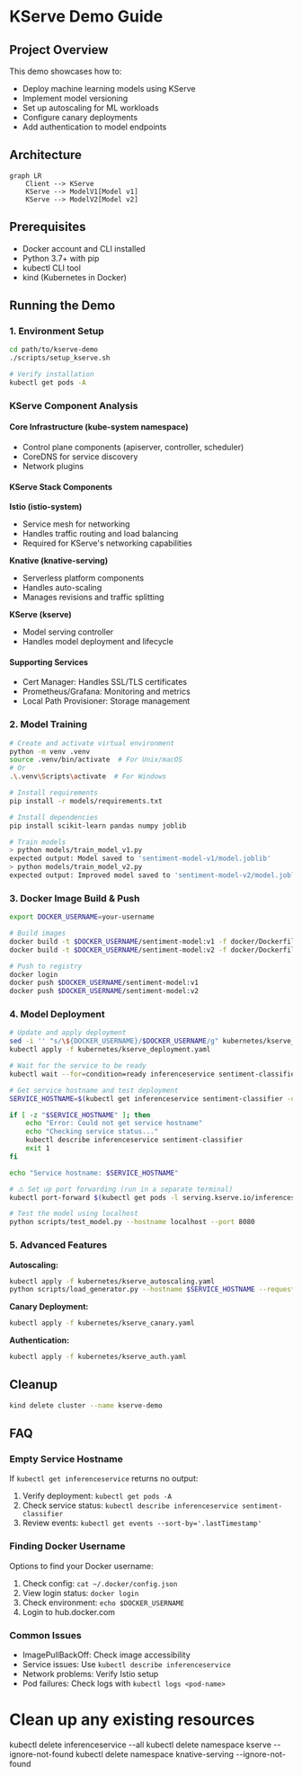 # KServe Demo Guide

## Project Overview

This demo showcases how to:
- Deploy machine learning models using KServe
- Implement model versioning
- Set up autoscaling for ML workloads
- Configure canary deployments
- Add authentication to model endpoints

## Architecture

```mermaid
graph LR
    Client --> KServe
    KServe --> ModelV1[Model v1]
    KServe --> ModelV2[Model v2]
```

## Prerequisites

- Docker account and CLI installed
- Python 3.7+ with pip
- kubectl CLI tool
- kind (Kubernetes in Docker)

## Running the Demo

### 1. Environment Setup
```bash
cd path/to/kserve-demo
./scripts/setup_kserve.sh

# Verify installation
kubectl get pods -A
```
### KServe Component Analysis

#### Core Infrastructure (kube-system namespace)
- Control plane components (apiserver, controller, scheduler)
- CoreDNS for service discovery
- Network plugins

#### KServe Stack Components

**Istio (istio-system)**
- Service mesh for networking
- Handles traffic routing and load balancing
- Required for KServe's networking capabilities

**Knative (knative-serving)**
- Serverless platform components
- Handles auto-scaling
- Manages revisions and traffic splitting

**KServe (kserve)**
- Model serving controller
- Handles model deployment and lifecycle

#### Supporting Services
- Cert Manager: Handles SSL/TLS certificates
- Prometheus/Grafana: Monitoring and metrics
- Local Path Provisioner: Storage management

### 2. Model Training
```bash
# Create and activate virtual environment
python -m venv .venv
source .venv/bin/activate  # For Unix/macOS
# Or
.\.venv\Scripts\activate  # For Windows

# Install requirements
pip install -r models/requirements.txt
```
```bash
# Install dependencies
pip install scikit-learn pandas numpy joblib

# Train models
> python models/train_model_v1.py
expected output: Model saved to 'sentiment-model-v1/model.joblib'
> python models/train_model_v2.py
expected output: Improved model saved to 'sentiment-model-v2/model.joblib'
```

### 3. Docker Image Build & Push

```bash
export DOCKER_USERNAME=your-username

# Build images
docker build -t $DOCKER_USERNAME/sentiment-model:v1 -f docker/Dockerfile.v1 .
docker build -t $DOCKER_USERNAME/sentiment-model:v2 -f docker/Dockerfile.v2 .

# Push to registry
docker login
docker push $DOCKER_USERNAME/sentiment-model:v1
docker push $DOCKER_USERNAME/sentiment-model:v2
```

### 4. Model Deployment
```bash
# Update and apply deployment
sed -i '' "s/\${DOCKER_USERNAME}/$DOCKER_USERNAME/g" kubernetes/kserve_deployment.yaml
kubectl apply -f kubernetes/kserve_deployment.yaml

# Wait for the service to be ready
kubectl wait --for=condition=ready inferenceservice sentiment-classifier --timeout=300s

# Get service hostname and test deployment
SERVICE_HOSTNAME=$(kubectl get inferenceservice sentiment-classifier -o jsonpath='{.status.url}' | cut -d "/" -f 3)

if [ -z "$SERVICE_HOSTNAME" ]; then
    echo "Error: Could not get service hostname"
    echo "Checking service status..."
    kubectl describe inferenceservice sentiment-classifier
    exit 1
fi

echo "Service hostname: $SERVICE_HOSTNAME"

# ⚠️ Set up port forwarding (run in a separate terminal)
kubectl port-forward $(kubectl get pods -l serving.kserve.io/inferenceservice=sentiment-classifier -o jsonpath='{.items[0].metadata.name}') 8080:8080

# Test the model using localhost
python scripts/test_model.py --hostname localhost --port 8080

```

### 5. Advanced Features

**Autoscaling:**
```bash
kubectl apply -f kubernetes/kserve_autoscaling.yaml
python scripts/load_generator.py --hostname $SERVICE_HOSTNAME --requests 1000 --concurrency 20
```

**Canary Deployment:**
```bash
kubectl apply -f kubernetes/kserve_canary.yaml
```

**Authentication:**
```bash
kubectl apply -f kubernetes/kserve_auth.yaml
```

## Cleanup
```bash
kind delete cluster --name kserve-demo
```

## FAQ

### Empty Service Hostname
If `kubectl get inferenceservice` returns no output:
1. Verify deployment: `kubectl get pods -A`
2. Check service status: `kubectl describe inferenceservice sentiment-classifier`
3. Review events: `kubectl get events --sort-by='.lastTimestamp'`

### Finding Docker Username
Options to find your Docker username:
1. Check config: `cat ~/.docker/config.json`
2. View login status: `docker login`
3. Check environment: `echo $DOCKER_USERNAME`
4. Login to hub.docker.com

### Common Issues
- ImagePullBackOff: Check image accessibility
- Service issues: Use `kubectl describe inferenceservice`
- Network problems: Verify Istio setup
- Pod failures: Check logs with `kubectl logs <pod-name>`

# Clean up any existing resources
kubectl delete inferenceservice --all
kubectl delete namespace kserve --ignore-not-found
kubectl delete namespace knative-serving --ignore-not-found
